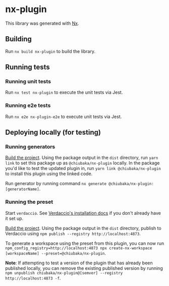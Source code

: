 # nx-plugin

This library was generated with [Nx](https://nx.dev).

## Building

Run `nx build nx-plugin` to build the library.

## Running tests

### Running unit tests
Run `nx test nx-plugin` to execute the unit tests via Jest.

### Running e2e tests
Run `nx e2e nx-plugin-e2e` to execute unit tests via Jest.

## Deploying locally (for testing)

### Running generators
[Build the project](#building). Using the package output in the `dist`
directory, run `yarn link` to set this package up as `@chiubaka/nx-plugin` locally.
In the package you'd like to test the updated plugin in, run `yarn link @chiubaka/nx-plugin`
to install this plugin using the linked code.

Run generator by running command `nx generate @chiubaka/nx-plugin:[generatorName]`.

### Running the preset
Start `verdaccio`. See [Verdaccio's installation docs](https://verdaccio.org/docs/installation) if you don't already have it set up.

[Build the project](#building). Using the package output in the `dist` directory,
publish to Verdaccio using `npm publish --registry http://localhost:4873`.

To generate a workspace using the preset from this plugin, you can now run
`npm_config_registry=http://localhost:4873 npx create-nx-workspace [workspaceName] --preset=@chiubaka/nx-plugin`.

**Note**: If attempting to test a version of the plugin that has already been published
locally, you can remove the existing published version by running `npm unpublish chiubaka/nx-plugin@[semver] --registry http://localhost:4873 -f`.
